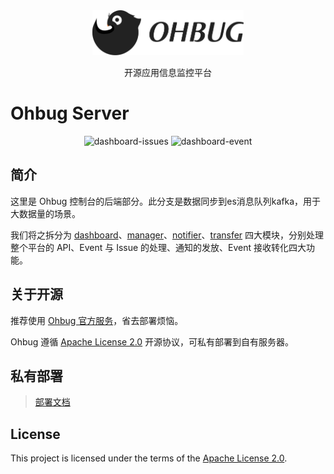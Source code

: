 <div align="center">
  <a href="https://ohbug.net" target="_blank">
    <img src="https://raw.githubusercontent.com/ohbug-org/blog/master/images/ohbug_logo.svg" alt="Ohbug" height="72">
  </a>
  
  <p>开源应用信息监控平台</p>
</div>

# Ohbug Server

<p align="center">
  <img width="300" src="https://raw.githubusercontent.com/ohbug-org/ohbug-website/master/static/images/dashboard-issues.png" alt="dashboard-issues">
  <img width="300" src="https://raw.githubusercontent.com/ohbug-org/ohbug-website/master/static/images/dashboard-event.png" alt="dashboard-event">
</p>

## 简介

这里是 Ohbug 控制台的后端部分。此分支是数据同步到es消息队列kafka，用于大数据量的场景。

我们将之拆分为 [dashboard](./packages/dashboard)、[manager](./packages/manager)、[notifier](./packages/notifier)、[transfer](./packages/transfer) 四大模块，分别处理整个平台的 API、Event 与 Issue 的处理、通知的发放、Event 接收转化四大功能。

## 关于开源

推荐使用 [Ohbug 官方服务](https://ohbug.net)，省去部署烦恼。

Ohbug 遵循 [Apache License 2.0](./LICENSE) 开源协议，可私有部署到自有服务器。

## 私有部署

> [部署文档](./setup.md)

## License

This project is licensed under the terms of the [Apache License 2.0](./LICENSE).
